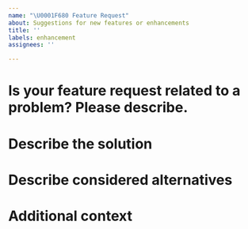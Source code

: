 ```yaml
---
name: "\U0001F680 Feature Request"
about: Suggestions for new features or enhancements
title: ''
labels: enhancement
assignees: ''

---
```


# Is your feature request related to a problem? Please describe.


# Describe the solution


# Describe considered alternatives


# Additional context

